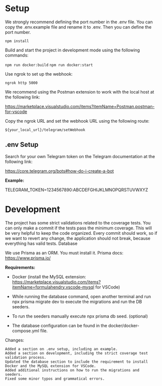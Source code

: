 # Setup

We strongly recommend defining the port number in the .env file. You can copy the .env.example file and rename it to .env. Then you can define the port number.

`npm install`

Build and start the project in development mode using the following commands:

`npm run docker:build`
`npm run docker:start`

Use ngrok to set up the webhook:

`ngrok http 5000`

We recommend using the Postman extension to work with the local host at the following link:

https://marketplace.visualstudio.com/items?itemName=Postman.postman-for-vscode

Copy the ngrok URL and set the webhook URL using the following route:

`${your_local_url}/telegram/setWebhook`

## .env Setup

Search for your own Telegram token on the Telegram documentation at the following link:

https://core.telegram.org/bots#how-do-i-create-a-bot

**Example:**

TELEGRAM_TOKEN=1234567890:ABCDEFGHIJKLMNOPQRSTUVWXYZ

# Development

The project has some strict validations related to the coverage tests. You can only make a commit if the tests pass the minimum coverage. This will be very helpful to keep the code organized. Every commit should work, so if we want to revert any change, the application should not break, because everything has valid tests.
Database

We use Prisma as an ORM. You must install it. Prisma docs: https://www.prisma.io/

**Requirements:**

- Docker (install the MySQL extension: https://marketplace.visualstudio.com/items?itemName=formulahendry.vscode-mysql for VSCode)

- While running the database command, open another terminal and run npx prisma migrate dev to execute the migrations and run the DB seeders.
- To run the seeders manually execute npx prisma db seed. (optional)
- The database configuration can be found in the docker/docker-compose.yml file.

Changes:

    Added a section on .env setup, including an example.
    Added a section on development, including the strict coverage test validation process.
    Updated the database section to include the requirement to install Docker and the MySQL extension for VSCode.
    Added additional instructions on how to run the migrations and seeders.
    Fixed some minor typos and grammatical errors.
